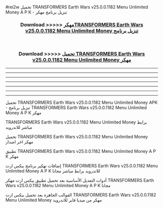 #rei2w تحميل TRANSFORMERS Earth Wars v25.0.0.1182 Menu Unlimited Money  A P K - تنزيل برنامج مهكر



<div align="center">
<h3>Download >>>>> <a href="https://runaway1.web.app/?sq=TRANSFORMERS Earth Wars v25.0.0.1182 Menu Unlimited Money ">مهكرTRANSFORMERS Earth Wars v25.0.0.1182 Menu Unlimited Money  تنزيل برنامج</a></h3><br>

<h3>Download >>>>> <a href="https://runaway1.web.app/?sq=TRANSFORMERS Earth Wars v25.0.0.1182 Menu Unlimited Money ">تحميل TRANSFORMERS Earth Wars v25.0.0.1182 Menu Unlimited Money  مهكر</a></h3>
</div>


----------------------------------------------------------

----------------------------------------------------------

----------------------------------------------------------

----------------------------------------------------------

----------------------------------------------------------

----------------------------------------------------------

----------------------------------------------------------

تحميل TRANSFORMERS Earth Wars v25.0.0.1182 Menu Unlimited Money  APK - تنزيل برنامج TRANSFORMERS Earth Wars v25.0.0.1182 Menu Unlimited Money  A P K مهكر

TRANSFORMERS Earth Wars v25.0.0.1182 Menu Unlimited Money  برابط مباشر للاندرويد

تحميل TRANSFORMERS Earth Wars v25.0.0.1182 Menu Unlimited Money  مهكر اخر اصدار

تطبيق TRANSFORMERS Earth Wars v25.0.0.1182 Menu Unlimited Money  A P K مهكر

إضافات تهكير برنامج بيكس ارت TRANSFORMERS Earth Wars v25.0.0.1182 Menu Unlimited Money  A P K للاندرويد برابط مباشر مجانا

أدوات التعديل الأساسية بعد تحميل تطبيق بيكس ارت مهكر TRANSFORMERS Earth Wars v25.0.0.1182 Menu Unlimited Money  A P K مجانا

القوالب الجاهزة بعد تحميل بيكس ارت TRANSFORMERS Earth Wars v25.0.0.1182 Menu Unlimited Money  مهكر من ميديا فاير للاندرويد


